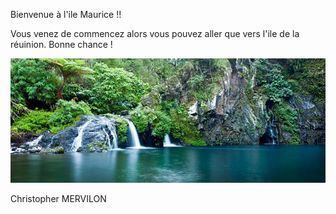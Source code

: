 Bienvenue à l'ile Maurice !!

Vous venez de commencez alors vous pouvez aller que vers l'ile de la réuinion. Bonne chance ! 

[![image F](../images/réunion.jpg)](https://github.com/ssagnane1/tp2-labyrinthe/blob/main/jeu-heros-sdc/Réunion.md)

Christopher MERVILON

